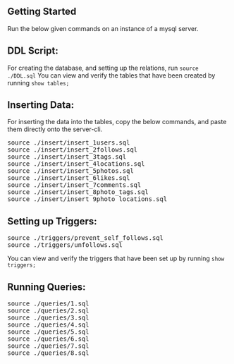 ## Getting Started
Run the below given commands on an instance of a mysql server. 

## DDL Script:
For creating the database, and setting up the relations, run `source ./DDL.sql`
You can view and verify the tables that have been created by running `show tables;`

## Inserting Data:
For inserting the data into the tables, copy the below commands, and paste them directly onto the server-cli.
<pre>
source ./insert/insert_1users.sql
source ./insert/insert_2follows.sql
source ./insert/insert_3tags.sql
source ./insert/insert_4locations.sql
source ./insert/insert_5photos.sql
source ./insert/insert_6likes.sql
source ./insert/insert_7comments.sql
source ./insert/insert_8photo_tags.sql
source ./insert/insert_9photo_locations.sql
</pre>

## Setting up Triggers:
<pre>
source ./triggers/prevent_self_follows.sql
source ./triggers/unfollows.sql
</pre>
You can view and verify the triggers that have been set up by running `show triggers;`

## Running Queries:
<pre>
source ./queries/1.sql
source ./queries/2.sql
source ./queries/3.sql
source ./queries/4.sql
source ./queries/5.sql
source ./queries/6.sql
source ./queries/7.sql
source ./queries/8.sql
</pre>
